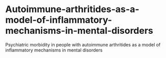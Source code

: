 # Autoimmune-arthritides-as-a-model-of-inflammatory-mechanisms-in-mental-disorders
Psychiatric morbidity in people with autoimmune arthritides as a model of inflammatory mechanisms in mental disorders
